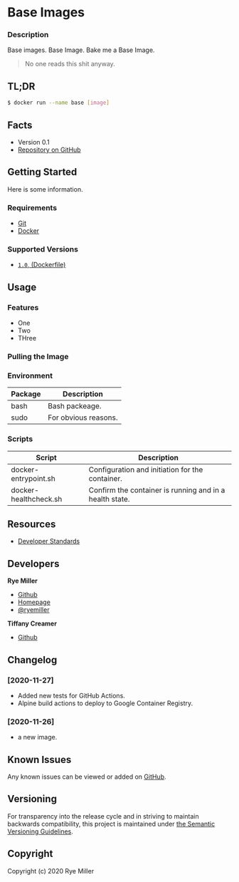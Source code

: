 Base Images
===========

### Description

Base images. Base Image. Bake me a Base Image.

> No one reads this shit anyway. 


## TL;DR

```sh
$ docker run --name base [image]
```


## Facts

 * Version 0.1
 * [Repository on GitHub](https://github.com/thedarksociety/docker-base)
 

Getting Started
---------------

Here is some information.

### Requirements

 * [Git](https://git-scm.org)
 * [Docker](http://docker.io)
 

### Supported Versions

 * [`1.0`, (Dockerfile)](link)


Usage
-----

### Features

 * One
 * Two
 * THree
 
 
### Pulling the Image


### Environment

| Package | Description |
| ------- | ----------- |
| bash | Bash packeage. |
| sudo | For obvious reasons.|


### Scripts

| Script | Description |
| ------- | ----------- |
| docker-entrypoint.sh | Configuration and initiation for the container. |
| docker-healthcheck.sh |Confirm the container is running and in a health state.|

Resources
---------

 * [Developer Standards](https://github.com/GalvanizeOpenSource/developer-standards)
 

Developers
---------

**Rye Miller**
 * [Github](https://github.com/iods)
 * [Homepage](http://ryemiller.io)
 * [@ryemiller](http://twitter.com/ryemiller)

**Tiffany Creamer**
 * [Github](https://github.com/tnondairy)


Changelog
---------

### [2020-11-27]
 * Added new tests for GitHub Actions.
 * Alpine build actions to deploy to Google Container Registry.

### [2020-11-26]
 * a new image.
 

Known Issues
------------

Any known issues can be viewed or added on [GitHub](https://github.com/thedarksociety/docker-base/issues).


Versioning
----------

For transparency into the release cycle and in striving to maintain backwards compatibility, this project is
maintained under [the Semantic Versioning Guidelines](http://semver.og).


Copyright
---------

Copyright (c) 2020 Rye Miller
